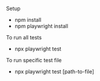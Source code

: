 Setup
- npm install
- npm playwright install

To run all tests
- npx playwright test

To run specific test file
- npx playwright test [path-to-file]